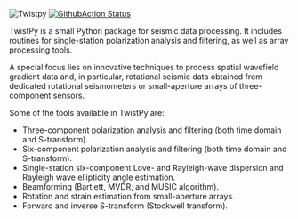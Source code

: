![Twistpy](https://github.com/solldavid/TwistPy/blob/master/docs/source/_static/logo_adobe_title.svg)
[![GithubAction Status](https://github.com/solldavid/twistpy/actions/workflows/build.yaml/badge.svg)](https://github.com/solldavid/twistpy/actions/workflows/build.yaml)


TwistPy is a small Python package for seismic data processing. It includes routines for single-station polarization
analysis and filtering, as well as array processing tools.

A special focus lies on innovative techniques to process spatial wavefield gradient data and, in particular, rotational
seismic data obtained from dedicated rotational seismometers or small-aperture arrays of three-component sensors.

Some of the tools available in TwistPy are:

- Three-component polarization analysis and filtering (both time domain and S-transform).
- Six-component polarization analysis and filtering (both time domain and S-transform).
- Single-station six-component Love- and Rayleigh-wave dispersion and Rayleigh wave ellipticity angle estimation.
- Beamforming (Bartlett, MVDR, and MUSIC algorithm).
- Rotation and strain estimation from small-aperture arrays.
- Forward and inverse S-transform (Stockwell transform).
